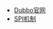 * [Dubbo官网](http://dubbo.apache.org/en-us/docs/user/quick-start.html)
* [SPI机制](../../../java/spi.md)


